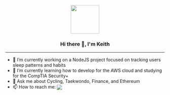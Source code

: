 
<div id="header" align="center" style="border-heght: 0;">
    <img src="https://media.giphy.com/media/WFZvB7VIXBgiz3oDXE/giphy.gif" width="90" height="90"></img>
</div>

<body>
<div id="header" align="center">

### Hi there 👋, I'm Keith
</div>
<hr style="border: 1;">


- 🔭 I’m currently working on a NodeJS project focused on tracking users sleep patterns and habits
- 🌱 I’m currently learning how to develop for the AWS cloud and studying for the CompTIA Security+
- 💬 Ask me about Cycling, Taekwondo, Finance, and Ethereum
- 📫 How to reach me: <a href="https://www.linkedin.com/in/keith-bates-technology/" type="link" target="_blank" rel="noopener noreferrer"><img src="https://img.shields.io/badge/LinkedIn-blue?logo=linkedin&logoColor=white" style="vertical-align: middle;"></a>

</body>

<!--
**dnerever/dnerever** is a ✨ _special_ ✨ repository because its `README.md` (this file) appears on your GitHub profile.

Here are some ideas to get you started:

- 🔭 I’m currently working on ...
- 🌱 I’m currently learning ...
- 👯 I’m looking to collaborate on ...
- 🤔 I’m looking for help with ...
- 💬 Ask me about ...
- 📫 How to reach me: ...
- 😄 Pronouns: ...
- ⚡ Fun fact: ...
-->
